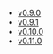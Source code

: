 - [v0.9.0](/tf-ibm-docs/v0.9.0)
- [v0.9.1](/tf-ibm-docs/v0.9.1)
- [v0.10.0](/tf-ibm-docs/v0.10.0)
- [v0.11.0](/tf-ibm-docs/v0.11.0)
